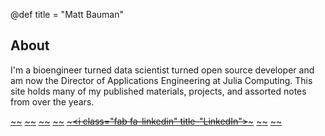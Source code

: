 @def title = "Matt Bauman"

## About

I'm a bioengineer turned data scientist turned open source developer and am
now the Director of Applications Engineering at Julia Computing. This site holds many
of my published materials, projects, and assorted notes from over the years.

[~~~<i class="fab fa-github-square" title="GitHub"></i>~~~](https://github.com/mbauman)
[~~~<i class="fab fa-stack-overflow" title="Stack Overflow"></i>~~~](https://stackoverflow.com/users/176071/mbauman)
[~~~<i class="fab fa-twitter-square" title="Twitter"></i>~~~](https://twitter.com/_mbauman)
[~~~<i class="fas fa-graduation-cap" title="Google Scholar"></i>~~~](https://scholar.google.com/citations?user=o8LY75sAAAAJ)
[~~~<i class="fab fa-linkedin" title-"LinkedIn"></i>~~~](https://www.linkedin.com/in/m-bauman/)
[~~~<i class="far fa-envelope" title="Home email" onclick="alert('home email: take a guess at gmail dot com')"></i>~~~](#)
[~~~<i class="far fa-building" title="Work email" onclick="alert('work email: take a guess at juliacomputing dot com')"></i>~~~](#)
